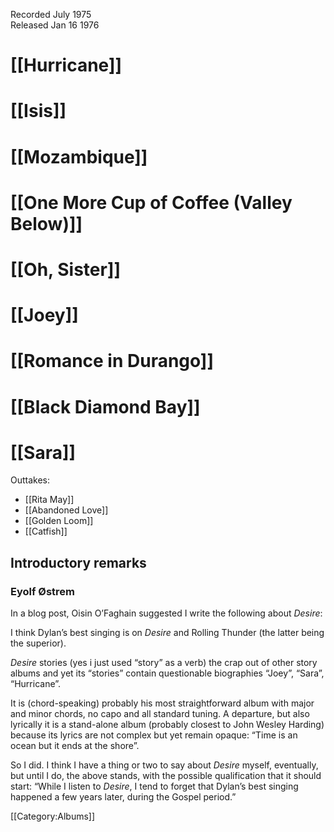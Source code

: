 <p class="recdate">Recorded July 1975<br>
Released Jan 16 1976</p>

<div id="songs">

# [[Hurricane]]
# [[Isis]]
# [[Mozambique]]
# [[One More Cup of Coffee (Valley Below)]]
# [[Oh, Sister]]
# [[Joey]]
# [[Romance in Durango]]
# [[Black Diamond Bay]]
# [[Sara]]

Outtakes:
* [[Rita May]]
* [[Abandoned Love]]
* [[Golden Loom]]
* [[Catfish]]

</div>
<div id="intro">
<h2>Introductory remarks</h2>
<h3>Eyolf Østrem</h3>
In a <span href="http://oestrem.com/thingstwice/2009/02/things-twice-the-book-now-in-html/#comment-42999" id="Things Twice">blog post</span>, Oisin O’Faghain suggested I write the following about <em>Desire</em>:

<p class="quote">I think Dylan’s best singing is on <em>Desire</em> and Rolling Thunder (the latter being the superior).</p>
<p class="quote"><em>Desire</em> stories (yes i just used “story” as a verb) the crap out of other story albums and yet its “stories” contain questionable biographies “Joey”, “Sara”, “Hurricane”.</p>
<p class="quote">It is (chord-speaking) probably his most straightforward album with major and minor chords, no capo and all standard tuning. A departure, but also lyrically it is a stand-alone album (probably closest to John Wesley Harding) because its lyrics are not complex but yet remain opaque: “Time is an ocean but it ends at the shore”.</p>
So I did. I think I have a thing or two to say about <em>Desire</em> myself, eventually, but until I do, the above stands, with the possible qualification that it should start: “While I listen to <em>Desire</em>, I tend to forget that Dylan’s best singing happened a few years later, during the Gospel period.”

</div>

[[Category:Albums]]